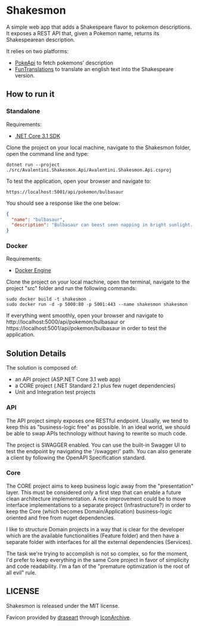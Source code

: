 # Shakesmon
A simple web app that adds a Shakespeare flavor to pokemon descriptions. It exposes a REST API that, given a Pokemon name, returns its Shakespearean description.

It relies on two platforms:
- [PokeApi](https://pokeapi.co/) to fetch pokemons' description
- [FunTranslations](https://funtranslations.com/api/shakespeare) to translate an english text into the Shakespeare version.

## How to run it

### Standalone
Requirements:
- [.NET Core 3.1 SDK](https://dotnet.microsoft.com/download/dotnet-core/3.1)

Clone the project on your local machine, navigate to the Shakesmon folder, open the command line and type:
```
dotnet run --project ./src/Avalentini.Shakesmon.Api/Avalentini.Shakesmon.Api.csproj
```
To test the application, open your browser and navigate to:
```
https://localhost:5001/api/pokemon/bulbasaur
```

You should see a response like the one below:
```JSON
{
  "name": "bulbasaur",
  "description": "Bulbasaur can beest seen napping in bright sunlight. Thither is a seed on its back. By soaking up the travelling lamp’s rays, the seed grows progressively larger."
}
```

### Docker
Requirements:
- [Docker Engine](https://docs.docker.com/engine/install/)

Clone the project on your local machine, open the terminal, navigate to the project "src" folder and run the following commands:

```
sudo docker build -t shakesmon .
sudo docker run -d -p 5000:80 -p 5001:443 --name shakesmon shakesmon
```

If everything went smoothly, open your browser and navigate to http://localhost:5000/api/pokemon/bulbasaur or https://localhost:5001/api/pokemon/bulbasaur in order to test the application.

## Solution Details
The solution is composed of:
- an API project (ASP.NET Core 3.1 web app)
- a CORE project (.NET Standard 2.1 plus few nuget dependencies)
- Unit and Integration test projects

### API
The API project simply exposes one RESTful endpoint. Usually, we tend to keep this as "business-logic free" as possible. In an ideal world, we should be able to swap APIs technology without having to rewrite so much code.

The project is SWAGGER enabled. You can use the built-in Swagger UI to test the endpoint by navigating the '/swagger/' path. You can also generate a client by following the OpenAPI Specification standard.

### Core
The CORE project aims to keep business logic away from the "presentation" layer. This must be considered only a first step that can enable a future clean architecture implementation. A nice improvement could be to move interface implementations to a separate project (Infrastructure?) in order to keep the Core (which becomes Domain/Application) business-logic oriented and free from nuget dependencies.

I like to structure Domain projects in a way that is clear for the developer which are the available functionalities (Feature folder) and then have a separate folder with interfaces for all the external dependencies (Services).

The task we're trying to accomplish is not so complex, so for the moment, I'd prefer to keep everything in the same Core project in favor of simplicity and code readability. I'm a fan of the "premature optimization is the root of all evil" rule.

## LICENSE
Shakesmon is released under the MIT license.

Favicon provided by [draseart](http://www.iconarchive.com/artist/draseart.html) through [IconArchive](http://www.iconarchive.com/show/dumper-icons-by-draseart/PokeBall-icon.html).
